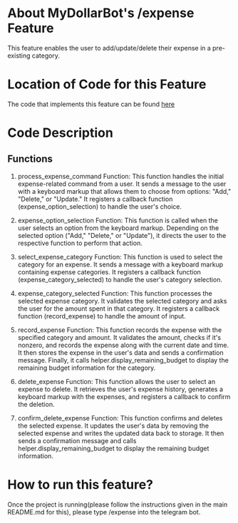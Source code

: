 # About MyDollarBot's /expense Feature
This feature enables the user to add/update/delete their expense in a pre-existing category.

# Location of Code for this Feature
The code that implements this feature can be found [here](https://github.com/ebanigogia/dollar_bot/blob/main/code/expense.py)

# Code Description
## Functions

1. process_expense_command Function:
This function handles the initial expense-related command from a user.
It sends a message to the user with a keyboard markup that allows them to choose from options: "Add," "Delete," or "Update."
It registers a callback function (expense_option_selection) to handle the user's choice.

2. expense_option_selection Function:
This function is called when the user selects an option from the keyboard markup.
Depending on the selected option ("Add," "Delete," or "Update"), it directs the user to the respective function to perform that action.

3. select_expense_category Function:
This function is used to select the category for an expense.
It sends a message with a keyboard markup containing expense categories.
It registers a callback function (expense_category_selected) to handle the user's category selection.

4. expense_category_selected Function:
This function processes the selected expense category.
It validates the selected category and asks the user for the amount spent in that category.
It registers a callback function (record_expense) to handle the amount of input.

5. record_expense Function:
This function records the expense with the specified category and amount.
It validates the amount, checks if it's nonzero, and records the expense along with the current date and time.
It then stores the expense in the user's data and sends a confirmation message.
Finally, it calls helper.display_remaining_budget to display the remaining budget information for the category.

6. delete_expense Function:
This function allows the user to select an expense to delete.
It retrieves the user's expense history, generates a keyboard markup with the expenses, and registers a callback to confirm the deletion.

7. confirm_delete_expense Function:
This function confirms and deletes the selected expense.
It updates the user's data by removing the selected expense and writes the updated data back to storage.
It then sends a confirmation message and calls helper.display_remaining_budget to display the remaining budget information.

# How to run this feature?
Once the project is running(please follow the instructions given in the main README.md for this), please type /expense into the telegram bot.

